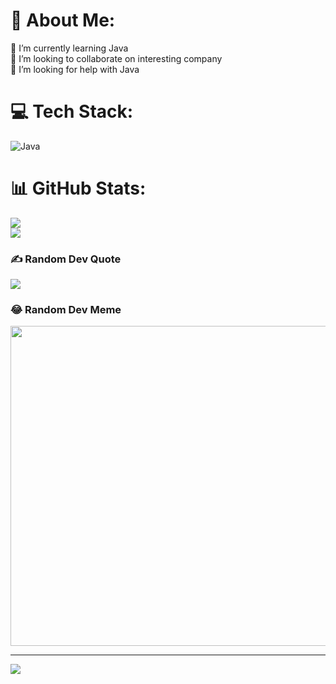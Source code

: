 # 💫 About Me:
🌱 I’m currently learning Java<br>👯 I’m looking to collaborate on interesting company<br>🤝 I’m looking for help with Java<br>


# 💻 Tech Stack:
![Java](https://img.shields.io/badge/java-%23ED8B00.svg?style=for-the-badge&logo=java&logoColor=white)
# 📊 GitHub Stats:
![](https://github-readme-streak-stats.herokuapp.com/?user=Stipaxa-Hub&theme=dark&hide_border=false)<br/>
![](https://github-readme-stats.vercel.app/api/top-langs/?username=Stipaxa-Hub&theme=dark&hide_border=false&include_all_commits=true&count_private=false&layout=compact)

### ✍️ Random Dev Quote
![](https://quotes-github-readme.vercel.app/api?type=horizontal&theme=radical)

### 😂 Random Dev Meme
<img src="https://random-memer.herokuapp.com/" width="512px"/>

---
[![](https://visitcount.itsvg.in/api?id=Stipaxa-Hub&icon=4&color=0)](https://visitcount.itsvg.in)
